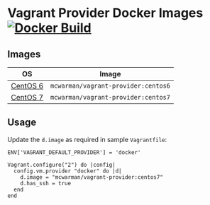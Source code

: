 # Vagrant Provider Docker Images [![Docker Build](https://img.shields.io/docker/automated/mcwarman/interlok-hello-world.svg)](https://hub.docker.com/r/mcwarman/vagrant-provider/)

## Images

| OS                  | Image                               |
|---------------------|-------------------------------------|
| [CentOS 6](centos6) | `mcwarman/vagrant-provider:centos6` |
| [CentOS 7](centos7) | `mcwarman/vagrant-provider:centos7` |

## Usage

Update the `d.image` as required in sample `Vagrantfile`:
```
ENV['VAGRANT_DEFAULT_PROVIDER'] = 'docker'

Vagrant.configure("2") do |config|
  config.vm.provider "docker" do |d|
    d.image = "mcwarman/vagrant-provider:centos7"
    d.has_ssh = true
  end
end
